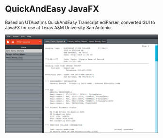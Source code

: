 # QuickAndEasy JavaFX #

Based on UTAustin's QuickAndEasy Transcript ediParser, converted GUI to JavaFX for use at Texas A&M University San Antonio

![alt text](https://github.com/EricCanull/edu.tamusa.sis.edi.transit/blob/master/src/main/resources/screenshot/QuickAndEasy_ScreenShot.png?raw=true "QuickAndEasy Screenshot")